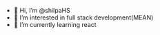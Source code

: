 - 👋 Hi, I’m @shilpaHS
- 👀 I’m interested in full stack development(MEAN)
- 🌱 I’m currently learning react

<!---
shilpaHS/shilpaHS is a ✨ special ✨ repository because its `README.md` (this file) appears on your GitHub profile.
You can click the Preview link to take a look at your changes.
--->
